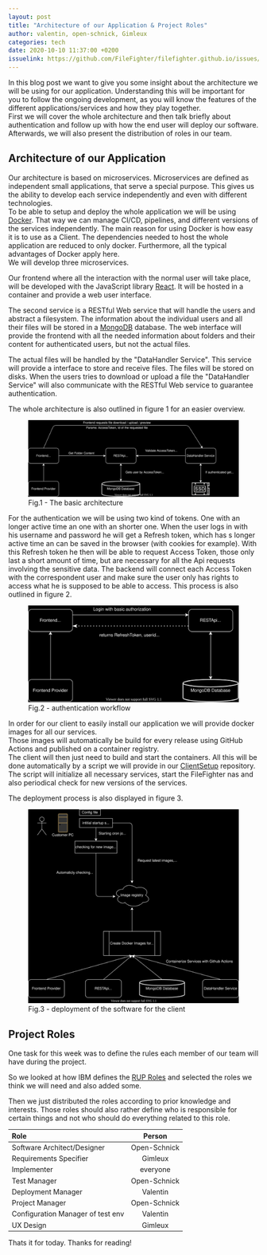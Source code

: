 ```yaml
---
layout: post
title: "Architecture of our Application & Project Roles"
author: valentin, open-schnick, Gimleux
categories: tech
date: 2020-10-10 11:37:00 +0200
issuelink: https://github.com/FileFighter/filefighter.github.io/issues/7
---
```


In this blog post we want to give you some insight about the architecture we will be using for our application. Understanding this will be important for you to follow the ongoing development, as you will know the features of the different applications/services and how they play together.  
First we will cover the whole architecture and then talk briefly about authentication and follow up with how the end user will deploy our software.  
Afterwards, we will also present the distribution of roles in our team.

## Architecture of our Application

Our architecture is based on microservices. Microservices are defined as independent small applications, that serve a special purpose. This gives us the ability to develop each service independently and even with different technologies.  
To be able to setup and deploy the whole application we will be using [Docker](https://www.docker.com/). That way we can manage CI/CD, pipelines, and different versions of the services independently. The main reason for using Docker is how easy it is to use as a Client. The dependencies needed to host the whole application are reduced to only docker. Furthermore, all the typical advantages of Docker apply here.   
We will develop three microservices.  

Our frontend where all the interaction with the normal user will take place, will be developed with the JavaScript library [React](https://reactjs.org/). It will be hosted in a container and provide a web user interface.

The second service is a RESTful Web service that will handle the users and abstract a filesystem. The information about the individual users and all their files will be stored in a [MongoDB](https://www.mongodb.com/) database. The web interface will provide the frontend with all the needed information about folders and their content for authenticated users, but not the actual files.

The actual files will be handled by the "DataHandler Service". This service will provide a interface to store and receive files. The files will be stored on disks. When the users tries to download or upload a file the "DataHandler Service" will also communicate with the RESTful Web service to guarantee authentication. 

The whole architecture is also outlined in figure 1 for an easier overview.

<figure>
  <img src="/assets/diagrams/architecture-large-text.svg" style="filter:invert(1)"/>
  <figcaption>Fig.1 - The basic architecture</figcaption>
</figure>


For the authentication we will be using two kind of tokens. One with an longer active time an one with an shorter one. When the user logs in with his username and password he will get a Refresh token, which has s longer active time an can be saved in the browser (with cookies for example). With this Refresh token he then will be able to request Access Token, those only last a short amount of time, but are necessary for all the Api requests involving the sensitive data. The backend will connect each Access Token with the correspondent user and make sure the user only has rights to access what he is supposed to be able to access. This process is also outlined in figure 2.



<figure>
  <img src="/assets/diagrams/auth-large-text.svg" style="filter:invert(1)"/>
  <figcaption>Fig.2 - authentication workflow</figcaption>
</figure>

In order for our client to easily install our application we will provide docker images for all our services.  
Those images will automatically be build for every release using GitHub Actions and published on a container registry.  
The client will then just need to build and start the containers. All this will be done automatically by a script we will provide in our [ClientSetup](https://github.com/FileFighter/ClientSetup) repository. The script will initialize all necessary services, start the FileFighter nas and also periodical check for new versions of the services.

The deployment process is also displayed in figure 3.



<figure>
  <img src="/assets/diagrams/deployment.svg" style="filter:invert(1)"/>
  <figcaption>Fig.3 - deployment of the software for the client</figcaption>
</figure>


## Project Roles

One task for this week was to define the rules each member of our team will have during the project.

So we looked at how IBM defines the [RUP Roles](https://www.ibm.com/developerworks/rational/library/apr05/crain/) and selected the roles we think we will need and also added some.

Then we just distributed the roles according to prior knowledge and interests. Those roles should also rather define who is responsible for certain things and not who should do everything related to this role.


| Role       | Person        |
| :------------- | :----------: |
|  Software Architect/Designer |  Open-Schnick   |
| Requirements Specifier   |Gimleux  | 
| Implementer  | everyone|
| Test Manager |Open-Schnick | 
|Deployment Manager |Valentin| 
|Project Manager|Open-Schnick|
|Configuration Manager of test env|Valentin|
|UX Design|Gimleux|



Thats it for today. Thanks for reading!



